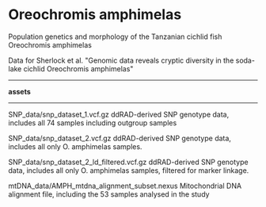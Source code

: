 # Oreochromis amphimelas

Population genetics and morphology of the Tanzanian cichlid fish Oreochromis amphimelas

Data for Sherlock et al. "Genomic data reveals cryptic diversity in the soda-lake cichlid Oreochromis amphimelas" 

***

**assets**

***

SNP_data/snp_dataset_1.vcf.gz ddRAD-derived SNP genotype data, includes all 74 samples including outgroup samples

SNP_data/snp_dataset_2.vcf.gz ddRAD-derived SNP genotype data, includes all only O. amphimelas samples.

SNP_data/snp_dataset_2_ld_filtered.vcf.gz ddRAD-derived SNP genotype data, includes all only O. amphimelas samples, filtered for marker linkage.

mtDNA_data/AMPH_mtdna_alignment_subset.nexus Mitochondrial DNA alignment file, including the 53 samples analysed in the study


